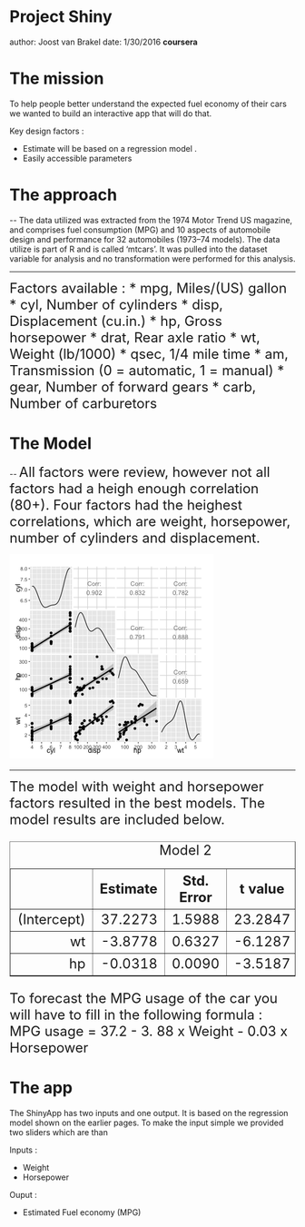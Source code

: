 Project Shiny
========================================================
author: Joost van Brakel
date:  1/30/2016
**coursera**

The mission
========================================================
To help people better understand the expected fuel economy of their cars we wanted to build an interactive app that will do that. 

Key design factors : 
- Estimate will be based on a regression model .
- Easily accessible parameters

The approach
=======================================================
--
The data utilized was extracted from the 1974 Motor Trend US magazine, and comprises fuel consumption (MPG) and 10 aspects of automobile design and performance for 32 automobiles (1973–74 models). The data utilize is part of R and is called ‘mtcars’. It was pulled into the dataset variable for analysis and no transformation were performed for this analysis.

***

<font size="5"> 
Factors available : 
* mpg,       Miles/(US) gallon
* cyl,	      Number of cylinders
* disp,	Displacement (cu.in.)
* hp,	      Gross horsepower
* drat,	Rear axle ratio
* wt,	      Weight (lb/1000)
* qsec,	1/4 mile time
* am,	      Transmission (0 = automatic, 1 = manual)
* gear,	Number of forward gears
* carb,	Number of carburetors
</font>







The Model
========================================================
--
<font size="5"> 
All factors were review, however not all factors had a heigh enough correlation (80+).
Four factors had the heighest correlations, which are weight, horsepower, number of cylinders and displacement.

![plot of chunk unnamed-chunk-4](ProjectShiny-figure/unnamed-chunk-4-1.png) 
</font>
***
<font size="5"> 
The model with weight and horsepower factors resulted in the best models. The model results are included below.


<!-- html table generated in R 3.1.2 by xtable 1.7-4 package -->
<!-- Sat Jan 30 16:37:03 2016 -->
<table border=1>
<caption align="top"> Model 2 </caption>
<tr> <th>  </th> <th> Estimate </th> <th> Std. Error </th> <th> t value </th> <th> Pr(&gt;|t|) </th>  </tr>
  <tr> <td align="right"> (Intercept) </td> <td align="right"> 37.2273 </td> <td align="right"> 1.5988 </td> <td align="right"> 23.2847 </td> <td align="right"> 0.0000 </td> </tr>
  <tr> <td align="right"> wt </td> <td align="right"> -3.8778 </td> <td align="right"> 0.6327 </td> <td align="right"> -6.1287 </td> <td align="right"> 0.0000 </td> </tr>
  <tr> <td align="right"> hp </td> <td align="right"> -0.0318 </td> <td align="right"> 0.0090 </td> <td align="right"> -3.5187 </td> <td align="right"> 0.0015 </td> </tr>
   </table>

To forecast the MPG usage of the car you will have to fill in the following formula : 
MPG usage = 37.2 - 3. 88 x Weight - 0.03 x Horsepower
</font>

The app
=======================================================
The ShinyApp has two inputs and one output. It is based on the regression model shown on the earlier pages. To make the input simple we provided two sliders which are than 

Inputs : 
- Weight
- Horsepower

Ouput : 
- Estimated Fuel economy (MPG)
